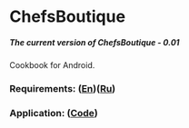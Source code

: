 # ChefsBoutique
##### The current version of ChefsBoutique - 0.01
Cookbook for Android.
### Requirements: ([En](/Documents/Requirements/Requirements%20Document%20en.md))([Ru](/Documents/Requirements/Requirements%20Document.md))
### Application: ([Code](/Code/app/src/main/java/by/anyatsal/chefsboutique))
